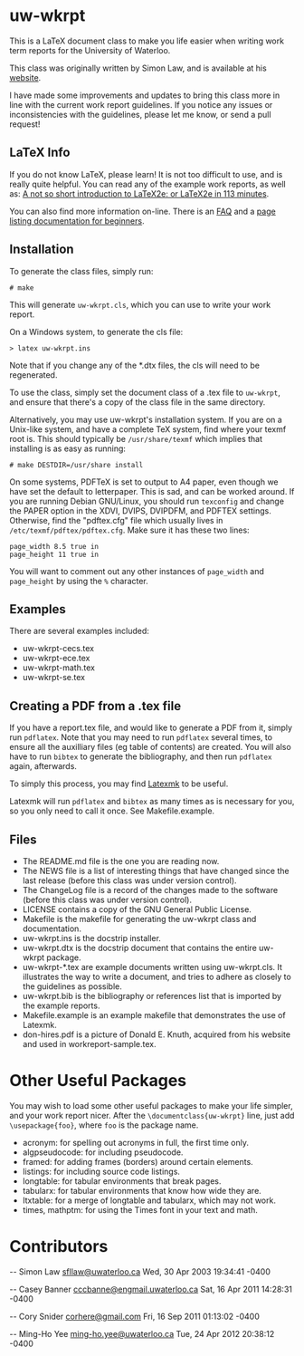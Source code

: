 # uw-wkrpt

This is a LaTeX document class to make you life easier when writing work term
reports for the University of Waterloo.

This class was originally written by Simon Law, and is available
at his [website][1].

I have made some improvements and updates to bring this class more in line with
the current work report guidelines. If you notice any issues or inconsistencies
with the guidelines, please let me know, or send a pull request!

[1]: http://sfllaw.ca/programs/uw-wkrpt/

## LaTeX Info

If you do not know LaTeX, please learn! It is not too difficult to use, and is
really quite helpful. You can read any of the example work reports, as well as:
[A not so short introduction to LaTeX2e: or LaTeX2e in 113 minutes][2].

You can also find more information on-line.  There is an [FAQ][3] and a
[page listing documentation for beginners][4].

[2]: http://people.ee.ethz.ch/~oetiker/lshort/
[3]: http://faq.tug.org
[4]: http://www.tug.org/begin.html

## Installation

To generate the class files, simply run:

    # make

This will generate `uw-wkrpt.cls`, which you can use to write your work report.

On a Windows system, to generate the cls file:

    > latex uw-wkrpt.ins

Note that if you change any of the *.dtx files, the cls will need to be
regenerated.


To use the class, simply set the document class of a .tex file to `uw-wkrpt`, and
ensure that there's a copy of the class file in the same directory.


Alternatively, you may use uw-wkrpt's installation system.  If you are on a
Unix-like system, and have a complete TeX system, find where your texmf root is.
This should typically be `/usr/share/texmf` which implies that installing
is as easy as running:

    # make DESTDIR=/usr/share install

On some systems, PDFTeX is set to output to A4 paper, even
though we have set the default to letterpaper.  This is sad, and can be
worked around.  If you are running Debian GNU/Linux, you should run
`texconfig` and change the PAPER option in the XDVI, DVIPS, DVIPDFM, and
PDFTEX settings.  Otherwise, find the "pdftex.cfg" file which usually
lives in `/etc/texmf/pdftex/pdftex.cfg`.  Make sure it has these two
lines:

    page_width 8.5 true in
    page_height 11 true in

You will want to comment out any other instances of `page_width` and
`page_height` by using the `%` character.

## Examples

There are several examples included:

* uw-wkrpt-cecs.tex
* uw-wkrpt-ece.tex
* uw-wkrpt-math.tex
* uw-wkrpt-se.tex

## Creating a PDF from a .tex file

If you have a report.tex file, and would like to generate a PDF from it, simply
run `pdflatex`. Note that you may need to run `pdflatex` several times, to
ensure all the auxilliary files (eg table of contents) are created. You will
also have to run `bibtex` to generate the bibliography, and then run `pdflatex`
again, afterwards.

To simply this process, you may find [Latexmk][5] to be useful.

[5]: http://www.phys.psu.edu/~collins/software/latexmk-jcc/

Latexmk will run `pdflatex` and `bibtex` as many times as is necessary for you,
so you only need to call it once. See Makefile.example.

## Files

* The README.md file is the one you are reading now.
* The NEWS file is a list of interesting things that have changed since the last
  release (before this class was under version control).
* The ChangeLog file is a record of the changes made to the software (before
  this class was under version control).
* LICENSE contains a copy of the GNU General Public License.
* Makefile is the makefile for generating the uw-wkrpt class and documentation.
* uw-wkrpt.ins is the docstrip installer.
* uw-wkrpt.dtx is the docstrip document that contains the entire uw-wkrpt
  package.
* uw-wkrpt-*.tex are example documents written using uw-wkrpt.cls. 
  It illustrates the way to write a document, and tries to adhere as 
  closely to the guidelines as possible.
* uw-wkrpt.bib is the bibliography or references list that is imported 
  by the example reports.
* Makefile.example is an example makefile that demonstrates the use of Latexmk.
* don-hires.pdf is a picture of Donald E. Knuth, acquired from his 
  website and used in workreport-sample.tex.

# Other Useful Packages

You may wish to load some other useful packages to make your life
simpler, and your work report nicer.  After the `\documentclass{uw-wkrpt}`
line, just add `\usepackage{foo}`, where `foo` is the package name.

* acronym: for spelling out acronyms in full, the first time only.
* algpseudocode: for including pseudocode.
* framed: for adding frames (borders) around certain elements.
* listings: for including source code listings.
* longtable: for tabular environments that break pages.
* tabularx: for tabular environments that know how wide they are.
* ltxtable: for a merge of longtable and tabularx, which may not work.
* times, mathptm: for using the Times font in your text and math.

# Contributors

-- Simon Law <sfllaw@uwaterloo.ca>  Wed, 30 Apr 2003 19:34:41 -0400

-- Casey Banner <cccbanne@engmail.uwaterloo.ca> Sat, 16 Apr 2011 14:28:31 -0400

-- Cory Snider <corhere@gmail.com> Fri, 16 Sep 2011 01:13:02 -0400

-- Ming-Ho Yee <ming-ho.yee@uwaterloo.ca> Tue, 24 Apr 2012 20:38:12 -0400
